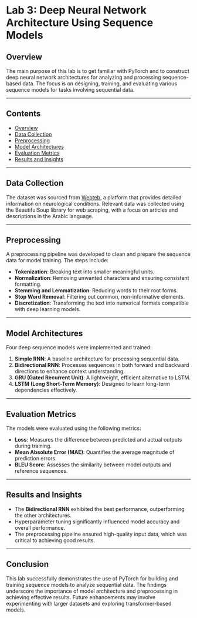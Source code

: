 
# Lab 3: Deep Neural Network Architecture Using Sequence Models

## **Overview**

The main purpose of this lab is to get familiar with PyTorch and to construct deep neural network architectures for analyzing and processing sequence-based data. The focus is on designing, training, and evaluating various sequence models for tasks involving sequential data.

---

## **Contents**

- [Overview](#overview)  
- [Data Collection](#data-collection)  
- [Preprocessing](#preprocessing)  
- [Model Architectures](#model-architectures)  
- [Evaluation Metrics](#evaluation-metrics)  
- [Results and Insights](#results-and-insights)

---

## **Data Collection**

The dataset was sourced from [Webteb](https://www.webteb.com/neurology/diseases), a platform that provides detailed information on neurological conditions. Relevant data was collected using the BeautifulSoup library for web scraping, with a focus on articles and descriptions in the Arabic language.

---

## **Preprocessing**

A preprocessing pipeline was developed to clean and prepare the sequence data for model training. The steps include:  
- **Tokenization**: Breaking text into smaller meaningful units.  
- **Normalization**: Removing unwanted characters and ensuring consistent formatting.  
- **Stemming and Lemmatization**: Reducing words to their root forms.  
- **Stop Word Removal**: Filtering out common, non-informative elements.  
- **Discretization**: Transforming the text into numerical formats compatible with deep learning models.

---

## **Model Architectures**

Four deep sequence models were implemented and trained:  
1. **Simple RNN**: A baseline architecture for processing sequential data.  
2. **Bidirectional RNN**: Processes sequences in both forward and backward directions to enhance context understanding.  
3. **GRU (Gated Recurrent Unit)**: A lightweight, efficient alternative to LSTM.  
4. **LSTM (Long Short-Term Memory)**: Designed to learn long-term dependencies effectively.

---

## **Evaluation Metrics**

The models were evaluated using the following metrics:  
- **Loss**: Measures the difference between predicted and actual outputs during training.  
- **Mean Absolute Error (MAE)**: Quantifies the average magnitude of prediction errors.  
- **BLEU Score**: Assesses the similarity between model outputs and reference sequences.

---

## **Results and Insights**

- The **Bidirectional RNN** exhibited the best performance, outperforming the other architectures.  
- Hyperparameter tuning significantly influenced model accuracy and overall performance.  
- The preprocessing pipeline ensured high-quality input data, which was critical to achieving good results.

---

## **Conclusion**

This lab successfully demonstrates the use of PyTorch for building and training sequence models to analyze sequential data. The findings underscore the importance of model architecture and preprocessing in achieving effective results. Future enhancements may involve experimenting with larger datasets and exploring transformer-based models.


